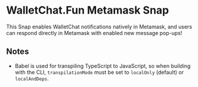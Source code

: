 # WalletChat.Fun Metamask Snap

This Snap enables WalletChat notifications natively in Metamask, and users can respond directly in Metamask with enabled new message pop-ups!

## Notes

- Babel is used for transpiling TypeScript to JavaScript, so when building with the CLI,
  `transpilationMode` must be set to `localOnly` (default) or `localAndDeps`.
